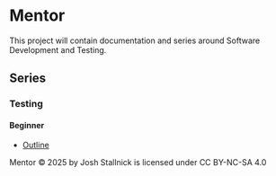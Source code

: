 # Mentor

This project will contain documentation and series around Software Development
and Testing.

## Series

### Testing

#### Beginner

- [Outline](/testing/01_Beginner/01_outline.md)



Mentor © 2025 by Josh Stallnick is licensed under CC BY-NC-SA 4.0 
